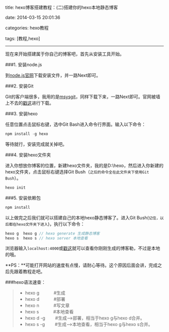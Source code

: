 title: hexo博客搭建教程：(二)搭建你的hexo本地静态博客

date: 2014-03-15 20:01:36

categories: hexo教程

tags: [教程,hexo]

---

现在来开始搭建属于你自己的博客吧，首先从安装工具开始。

<!--more-->

###1. 安装node.js

到[node.js官网](http://nodejs.org/)下载安装文件，并一路Next即可。

###2. 安装Git

Git的客户端很多，我用的是[msysgit](http://code.google.com/p/msysgit/)，同样下载下来，一路Next即可。官网被墙上不去的[戳这](http://xiazai.xiazaiba.com/Soft/M/msysgit_1.9.4.0_XiaZaiBa.zip)进行下载。

###3. 安装hexo

任意位置点击鼠标右键，选中Git Bash进入命令行界面。输入以下命令：

```objectivec
npm install -g hexo
```

等待就行，安装完成就关掉吧。

###4. 安装hexo文件夹

进入你想放你博客的位置，新建hexo文件夹，我的是D:\hexo，然后进入你新建的hexo文件夹，点击鼠标右键选择Git Bush（`之后的命令全在此文件夹下使用Git Bush`）。

```objectivec
hexo init
```

###5. 安装依赖包

```objectivec
npm install
```

以上做完之后我们就可以搭建自己的本地hexo静态博客了。进入Git Bush(`记住，以后都在hexo文件夹下进入`)，执行以下命令：

```objectivec 
hexo g  hexo g // hexo generate 生成静态博客  
hexo s  hexo s // hexo server 本地查看
```

浏览器输入`localhost:4000`或[戳这](http://localhost:4000/)就可以查看你刚刚生成的博客勒，不过是本地的哦。

**PS：**可能打开网站的速度有点慢，请耐心等待。这个原因后面会讲，完成之后先跟着教程走吧。

###hexo语法速查：

> * hexo g 　　　#生成 
> * hexo d 　　　#部署 
> * hexo n 　　　#写文章
> * hexo s 　　　#本地查看 
> * hexo d -g 　　#生成-->部署，相当于hexo g与hexo d合并。 
> * hexo s -g 　　#生成-->本地查看，相当于hexo g与hexo s合并。